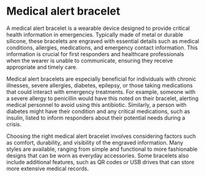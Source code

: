 <!--
source: GPT-4o
tags: treatments devices
-->

# Medical alert bracelet

A medical alert bracelet is a wearable device designed to provide critical health information in emergencies. Typically made of metal or durable silicone, these bracelets are engraved with essential details such as medical conditions, allergies, medications, and emergency contact information. This information is crucial for first responders and healthcare professionals when the wearer is unable to communicate, ensuring they receive appropriate and timely care.

Medical alert bracelets are especially beneficial for individuals with chronic illnesses, severe allergies, diabetes, epilepsy, or those taking medications that could interact with emergency treatments. For example, someone with a severe allergy to penicillin would have this noted on their bracelet, alerting medical personnel to avoid using this antibiotic. Similarly, a person with diabetes might have their condition and any critical medications, such as insulin, listed to inform responders about their potential needs during a crisis.

Choosing the right medical alert bracelet involves considering factors such as comfort, durability, and visibility of the engraved information. Many styles are available, ranging from simple and functional to more fashionable designs that can be worn as everyday accessories. Some bracelets also include additional features, such as QR codes or USB drives that can store more extensive medical records.

